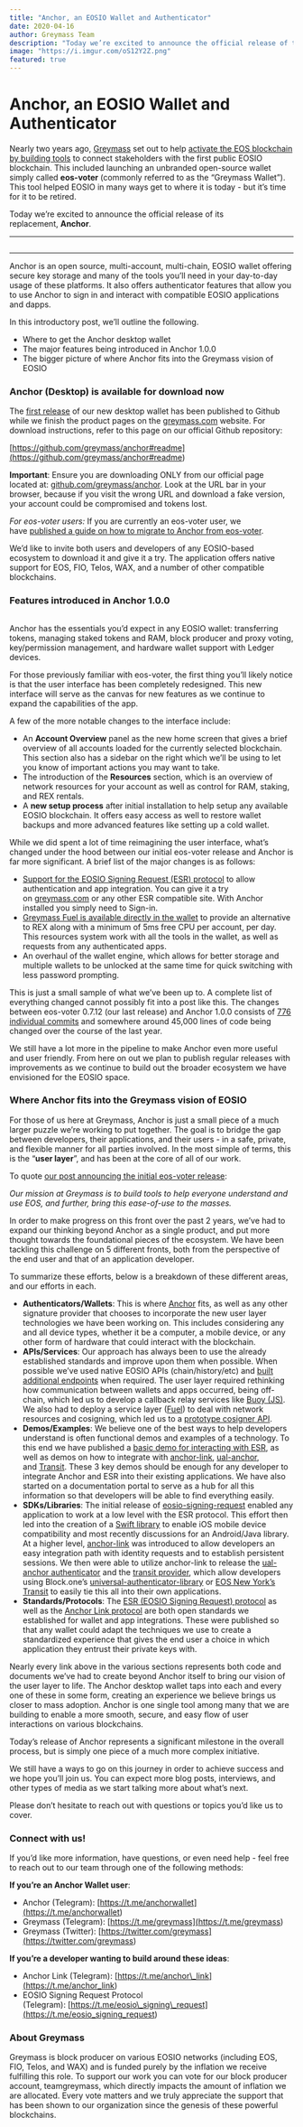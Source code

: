 ```yaml
---
title: "Anchor, an EOSIO Wallet and Authenticator"
date: 2020-04-16
author: Greymass Team
description: "Today we’re excited to announce the official release of the replacement to our previous wallet eos-voter, named Anchor."
image: "https://i.imgur.com/oS12Y2Z.png"
featured: true
---
```

# Anchor, an EOSIO Wallet and Authenticator

Nearly two years ago, [Greymass](<https://greymass.com/>) set out to help [activate the EOS blockchain by building tools](<https://greymass.com/en/blog/announcing-eos-voter-an-eos-block-producer-voting-tool-and-light-wallet/>) to connect stakeholders with the first public EOSIO blockchain. This included launching an unbranded open-source wallet simply called **eos-voter** (commonly referred to as the “Greymass Wallet”). This tool helped EOSIO in many ways get to where it is today - but it’s time for it to be retired.

Today we’re excited to announce the official release of its replacement, **Anchor**.

---

<figure><img src="https://i.imgur.com/l4XWQ07.png" alt=""></figure>

---

Anchor is an open source, multi-account, multi-chain, EOSIO wallet offering secure key storage and many of the tools you’ll need in your day-to-day usage of these platforms. It also offers authenticator features that allow you to use Anchor to sign in and interact with compatible EOSIO applications and dapps.

In this introductory post, we’ll outline the following.

- Where to get the Anchor desktop wallet
- The major features being introduced in Anchor 1.0.0
- The bigger picture of where Anchor fits into the Greymass vision of EOSIO

<!-- -->

### Anchor (Desktop) is available for download now

The [first release](<https://github.com/greymass/anchor/releases/tag/v1.0.0>) of our new desktop wallet has been published to Github while we finish the product pages on the [greymass.com](<https://greymass.com/>) website. For download instructions, refer to this page on our official Github repository:

[https://github.com/greymass/anchor#readme](<https://github.com/greymass/anchor#readme>)

**Important**: Ensure you are downloading ONLY from our official page located at: [github.com/greymass/anchor](<http://github.com/greymass/anchor>). Look at the URL bar in your browser, because if you visit the wrong URL and download a fake version, your account could be compromised and tokens lost.

*For eos-voter users:* If you are currently an eos-voter user, we have [published a guide on how to migrate to Anchor from eos-voter](<https://greymass.com/en/blog/migrating-to-anchor-from-eos-voter-greymass-wallet/>).

We’d like to invite both users and developers of any EOSIO-based ecosystem to download it and give it a try. The application offers native support for EOS, FIO, Telos, WAX, and a number of other compatible blockchains.

### Features introduced in Anchor 1.0.0

<figure><img src="https://i.imgur.com/oS12Y2Z.png" alt=""></figure>

Anchor has the essentials you’d expect in any EOSIO wallet: transferring tokens, managing staked tokens and RAM, block producer and proxy voting, key/permission management, and hardware wallet support with Ledger devices.

For those previously familiar with eos-voter, the first thing you’ll likely notice is that the user interface has been completely redesigned. This new interface will serve as the canvas for new features as we continue to expand the capabilities of the app.

A few of the more notable changes to the interface include:

- An **Account Overview** panel as the new home screen that gives a brief overview of all accounts loaded for the currently selected blockchain. This section also has a sidebar on the right which we’ll be using to let you know of important actions you may want to take.
- The introduction of the **Resources** section, which is an overview of network resources for your account as well as control for RAM, staking, and REX rentals.
- A **new setup process** after initial installation to help setup any available EOSIO blockchain. It offers easy access as well to restore wallet backups and more advanced features like setting up a cold wallet.

<!-- -->

While we did spent a lot of time reimagining the user interface, what’s changed under the hood between our initial eos-voter release and Anchor is far more significant. A brief list of the major changes is as follows:

- [Support for the EOSIO Signing Request (ESR) protocol](<https://github.com/greymass/EEPs/blob/master/EEPS/eep-7.md>) to allow authentication and app integration. You can give it a try on [greymass.com](<http://greymass.com/>) or any other ESR compatible site. With Anchor installed you simply need to Sign-in.
- [Greymass Fuel is available directly in the wallet](<https://greymass.com/en/blog/5ms-worth-of-free-transactions-available-now-in-anchor-wallet/>) to provide an alternative to REX along with a minimum of 5ms free CPU per account, per day. This resources system work with all the tools in the wallet, as well as requests from any authenticated apps.
- An overhaul of the wallet engine, which allows for better storage and multiple wallets to be unlocked at the same time for quick switching with less password prompting.

<!-- -->

This is just a small sample of what we’ve been up to. A complete list of everything changed cannot possibly fit into a post like this. The changes between eos-voter 0.7.12 (our last release) and Anchor 1.0.0 consists of [776 individual commits](<https://github.com/greymass/anchor/pull/835>) and somewhere around 45,000 lines of code being changed over the course of the last year.

We still have a lot more in the pipeline to make Anchor even more useful and user friendly. From here on out we plan to publish regular releases with improvements as we continue to build out the broader ecosystem we have envisioned for the EOSIO space.

### Where Anchor fits into the Greymass vision of EOSIO

For those of us here at Greymass, Anchor is just a small piece of a much larger puzzle we’re working to put together. The goal is to bridge the gap between developers, their applications, and their users - in a safe, private, and flexible manner for all parties involved. In the most simple of terms, this is the “**user layer**”, and has been at the core of all of our work.

To quote [our post announcing the initial eos-voter release](<https://greymass.com/en/blog/announcing-eos-voter-an-eos-block-producer-voting-tool-and-light-wallet/>):

*Our mission at Greymass is to build tools to help everyone understand and use EOS, and further, bring this ease-of-use to the masses.*

In order to make progress on this front over the past 2 years, we’ve had to expand our thinking beyond Anchor as a single product, and put more thought towards the foundational pieces of the ecosystem. We have been tackling this challenge on 5 different fronts, both from the perspective of the end user and that of an application developer.

To summarize these efforts, below is a breakdown of these different areas, and our efforts in each.

- **Authenticators/Wallets**: This is where [Anchor](<https://github.com/greymass/anchor>) fits, as well as any other signature provider that chooses to incorporate the new user layer technologies we have been working on. This includes considering any and all device types, whether it be a computer, a mobile device, or any other form of hardware that could interact with the blockchain.
- **APIs/Services**: Our approach has always been to use the already established standards and improve upon them when possible. When possible we’ve used native EOSIO APIs (chain/history/etc) and [built additional endpoints](<https://github.com/greymass/eosio-api-ext>) when required. The user layer required rethinking how communication between wallets and apps occurred, being off-chain, which led us to develop a callback relay services like [Buoy (JS)](<https://github.com/greymass/buoy-nodejs>). We also had to deploy a service layer ([Fuel](<https://greymass.com/fuel>)) to deal with network resources and cosigning, which led us to a [prototype cosigner API](<https://github.com/greymass/eosio-cosigner-nodejs>).
- **Demos/Examples**: We believe one of the best ways to help developers understand is often functional demos and examples of a technology. To this end we have published a [basic demo for interacting with ESR](<https://github.com/greymass/eosio-signing-request-demo>), as well as demos on how to integrate with [anchor-link](<https://github.com/greymass/anchor-link-demo>), [ual-anchor](<https://github.com/greymass/ual-anchor-demo>), and [Transit](<https://github.com/greymass/greymassfuel-transit-demo>). These 3 key demos should be enough for any developer to integrate Anchor and ESR into their existing applications. We have also started on a documentation portal to serve as a hub for all this information so that developers will be able to find everything easily.
- **SDKs/Libraries**: The initial release of [eosio-signing-request](<https://github.com/greymass/eosio-signing-request>) enabled any application to work at a low level with the ESR protocol. This effort then led into the creation of a [Swift library](<https://github.com/greymass/swift-eosio>) to enable iOS mobile device compatibility and most recently discussions for an Android/Java library. At a higher level, [anchor-link](<https://github.com/greymass/anchor-link>) was introduced to allow developers an easy integration path with identity requests and to establish persistent sessions. We then were able to utilize anchor-link to release the [ual-anchor authenticator](<https://github.com/greymass/ual-anchor>) and the [transit provider](<https://github.com/eosnewyork/eos-transit/tree/master/packages/eos-transit-anchorlink-provider>), which allow developers using Block.one’s [universal-authenticator-library](<https://github.com/EOSIO/universal-authenticator-library>) or [EOS New York’s Transit](<https://github.com/eosnewyork/eos-transit>) to easily tie this all into their own applications.
- **Standards/Protocols**: The [ESR (EOSIO Signing Request) protocol](<https://github.com/greymass/EEPs/blob/master/EEPS/eep-7.md>) as well as the [Anchor Link protocol](<https://github.com/greymass/anchor-link/blob/master/protocol.md>) are both open standards we established for wallet and app integrations. These were published so that any wallet could adapt the techniques we use to create a standardized experience that gives the end user a choice in which application they entrust their private keys with.

<!-- -->

Nearly every link above in the various sections represents both code and documents we’ve had to create beyond Anchor itself to bring our vision of the user layer to life. The Anchor desktop wallet taps into each and every one of these in some form, creating an experience we believe brings us closer to mass adoption. Anchor is one single tool among many that we are building to enable a more smooth, secure, and easy flow of user interactions on various blockchains.

Today’s release of Anchor represents a significant milestone in the overall process, but is simply one piece of a much more complex initiative.

We still have a ways to go on this journey in order to achieve success and we hope you’ll join us. You can expect more blog posts, interviews, and other types of media as we start talking more about what’s next.

Please don’t hesitate to reach out with questions or topics you’d like us to cover.

### Connect with us!

If you’d like more information, have questions, or even need help - feel free to reach out to our team through one of the following methods:

**If you’re an Anchor Wallet user**:

- Anchor (Telegram): [https://t.me/anchorwallet](<https://t.me/anchorwallet>)
- Greymass (Telegram): [https://t.me/greymass](<https://t.me/greymass>)
- Greymass (Twitter): [https://twitter.com/greymass](<https://twitter.com/greymass>)

<!-- -->

**If you’re a developer wanting to build around these ideas**:

- Anchor Link (Telegram): [https://t.me/anchor\_link](<https://t.me/anchor_link>)
- EOSIO Signing Request Protocol (Telegram): [https://t.me/eosio\_signing\_request](<https://t.me/eosio_signing_request>)

<!-- -->

### About Greymass

Greymass is block producer on various EOSIO networks (including EOS, FIO, Telos, and WAX) and is funded purely by the inflation we receive fulfilling this role. To support our work you can vote for our block producer account, teamgreymass, which directly impacts the amount of inflation we are allocated. Every vote matters and we truly appreciate the support that has been shown to our organization since the genesis of these powerful blockchains.

